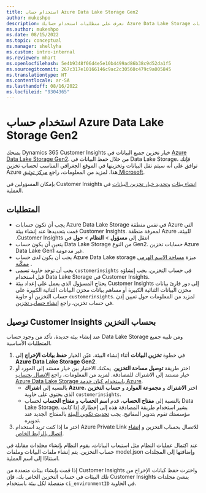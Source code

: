 ```yaml
---
title: استخدام حساب Azure Data Lake Storage Gen2
author: mukeshpo
description: تعرف على متطلبات استخدام حسابك Azure Data Lake Storage لتخزين بيانات Customer Insights.
ms.author: mukeshpo
ms.date: 08/15/2022
ms.topic: conceptual
ms.manager: shellyha
ms.custom: intro-internal
ms.reviewer: mhart
ms.openlocfilehash: 5e4b9348f06d4e5e10b4499ad86b38c9d52da1f5
ms.sourcegitcommit: 267c317e10166146c9ac2c30560c479c9a005845
ms.translationtype: HT
ms.contentlocale: ar-SA
ms.lasthandoff: 08/16/2022
ms.locfileid: "9304365"
---
```

# <a name="use-your-own-azure-data-lake-storage-gen2-account"></a>استخدام حساب Azure Data Lake Storage Gen2

يمنحك Dynamics 365 Customer Insights خيار تخزين جميع البيانات في [Azure Data Lake Storage Gen2](/azure/storage/blobs/data-lake-storage-introduction). من خلال حفظ البيانات في Data Lake Storage، فإنك توافق على أنه سيتم نقل البيانات وتخزينها في الموقع الجغرافي المناسب لحساب تخزين Azure هذا. لمزيد من المعلومات، راجع [مركز توثيق Microsoft‬](https://www.microsoft.com/trust-center).

بإمكان المسؤولين في Customer Insights [إنشاء بيئات](create-environment.md) و[تحديد خيار تخزين البيانات](create-environment.md#step-2-configure-data-storage) في العملية.

## <a name="prerequisites"></a>المتطلبات

- يجب أن تكون حسابات Azure Data Lake Storage في نفس منطقة Azure التي قمت بتحديدها عند إنشاء بيئة Customer Insights. لمعرفة منطقة Azure للبيئة، انتقل إلى **‏‫مسؤول** > **النظام** > **حول** في Customer Insights.
- يتعين أن يكون حساب Data Lake Storage من النوع Gen2. حسابات تخزين Azure Data Lake Gen1 غير مدعومة.
- يجب أن يكون لدى حساب Azure Data Lake storage ميزة [مساحة الاسم الهرمي ممكّنة](/azure/storage/blobs/data-lake-storage-namespace) .
- يجب أن توجد حاوية تسمى `customerinsights` في حساب التخزين. يجب إنشاؤه قبل استخدام Data Lake Storage في Customer Insights.
- يحتاج المسؤول الذي يعمل على إعداد بيئة Customer Insights إلى دور قارئ بيانات مخزن البيانات الثنائية الكبيرة أو مساهم بيانات مخزن البيانات الثنائية الكبيرة على حساب التخزين أو حاوية `customerinsights`. لمزيد من المعلومات حول تعيين إذن في حساب تخزين، راجع [إنشاء حساب تخزين](/azure/storage/common/storage-account-create?toc=%2Fazure%2Fstorage%2Fblobs%2Ftoc.json&tabs=azure-portal).

## <a name="connect-customer-insights-with-your-storage-account"></a>توصيل Customer Insights بحساب التخزين

عند إنشاء بيئة جديدة، تأكد من وجود حساب Data Lake Storage ومن تلبية جميع المتطلبات الأساسية.

1. في خطوة **تخزين البيانات** أثناء إنشاء البيئة، عيّن الخيار **حفظ بيانات الإخراج** إلى **Azure Data Lake Storage Gen2**.
1. اختر طريقة **توصيل مساحة التخزين**. يمكنك الاختيار بين خيار مستند إلى المورد أو خيار مستند إلى الاشتراك للمصادقة. لمزيد من المعلومات، راجع [الاتصال بحساب Azure Data Lake Storage باستخدام كيان خدمة Azure](connect-service-principal.md).
   - بالنسبة إلى **اشتراك Azure**، اختر **الاشتراك** و **مجموعة الموارد** و **حساب التخزين** الذي يحتوي على حاوية `customerinsights`.
   - بالنسبة إلى **مفتاح الحساب**، قدم **اسم الحساب** و **مفتاح الحساب** لحساب Data Lake Storage. يشير استخدام طريقة المصادقة هذه إلى إخطارك إذا كانت مؤسستك تقوم بتدوير المفاتيح. يجب [تحديث تكوين البيئة](manage-environments.md#edit-an-existing-environment) بالمفتاح الجديد عند تدويره.
1. اختر ما إذا كنت تريد استخدام Azure Private Link للاتصال بحساب التخزين و [إنشاء اتصال بالرابط الخاص](security-overview.md#set-up-an-azure-private-link).

عند اكتمال عمليات النظام مثل استيعاب البيانات، يقوم النظام بإنشاء مجلدات مقابلة في حساب التخزين. يتم إنشاء ملفات البيانات وملفات model.json وإضافتها إلى المجلدات استنادًا إلى اسم العملية.

إذا قمت بإنشاء بيئات متعددة من Customer Insights واخترت حفظ كيانات الإخراج من تلك البيئات في حساب التخزين الخاص بك، فإن Customer Insights ينشئ مجلدات منفصلة لكل بيئة باستخدام `ci_environmentID` في الحاوية.

